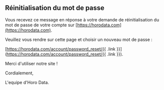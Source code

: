 ## Réinitialisation du mot de passe

Vous recevez ce message en réponse à votre demande de réinitialisation
du mot de passe de votre compte sur [https://horodata.com](https://horodata.com).

Veuillez vous rendre sur cette page et choisir un nouveau mot de passe :

[https://horodata.com/account/password_reset/{{ .link }}](https://horodata.com/account/password_reset/{{ .link }}).


Merci d'utiliser notre site !


Cordialement,

L'equipe d'Horo Data.
